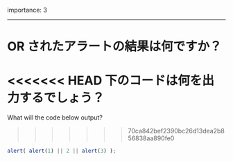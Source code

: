 importance: 3

---

# OR されたアラートの結果は何ですか？

<<<<<<< HEAD
下のコードは何を出力するでしょう？
=======
What will the code below output?
>>>>>>> 70ca842bef2390bc26d13dea2b856838aa890fe0

```js
alert( alert(1) || 2 || alert(3) );
```
